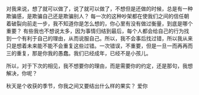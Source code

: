 对我来说，想了就可以做了，说了就可以做了，不想但是还做的时候，总是有一种欺骗感，是欺骗自己还是欺骗别人？
每一次的这种吵架都在使我们之间的信任朝着破裂向前走一步，我不知道你是怎么想的，你心里有没有做过衡量，到底是哪个重要？
有些我也不想说太多，因为事情归结到最后，每个人都会给自己的行为找到一个有利于自己的理由，从而说服自己。所以，我不会事后找过错，所以我从来只是想着未来能不能不会重复这些过错。一次错误，不重要，但是一旦一而再再而三的重复，那是你我的愚蠢。我们已经成年，已经不是小孩儿。

所以，对于下次的相见，我不想要你的理由，而是需要你的约定，还是那句，我想解决，你呢？

秋天是个收获的季节，你我之间又要结出什么样的果实？
爱你
